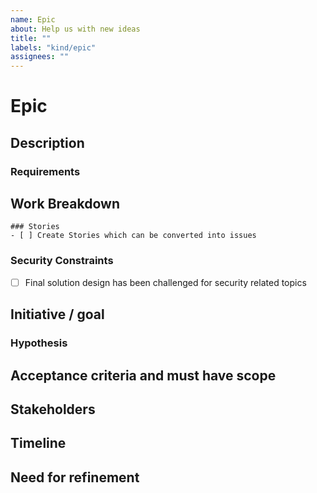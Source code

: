 ```yaml
---
name: Epic
about: Help us with new ideas
title: ""
labels: "kind/epic"
assignees: ""
---
```


# Epic

## Description
<!-- Brief summary of what this Epic is, whether it's a larger project, goal, or user story. Describe the job to be done, which persona this Epic is mainly for, or if more multiple, break it down by user and job story. -->

### Requirements
<!-- Which requirements do you have to be fulfilled? -->
<!-- Which security-related requirements must be satisfied? -->

## Work Breakdown
<!-- If you already know what needs to be done, plase add a tasklist. -->

```[tasklist]
### Stories
- [ ] Create Stories which can be converted into issues
```

### Security Constraints
<!-- Which constraints can be checked that must be covered by the work breakdown? -->
- [ ] Final solution design has been challenged for security related topics

## Initiative / goal
<!-- Describe how this Epic impacts an initiative the business is working on. -->

### Hypothesis
<!-- What is your hypothesis on the success of this Epic? Describe how success will be measured and what leading indicators the team will have to know if success has been hit. -->

## Acceptance criteria and must have scope
<!-- Define what is a must-have for launch and in-scope (e.g. security-related tasks like successful pen-tests). Keep this section fluid and dynamic until you lock-in priority during planning. Please list your criteria below. -->

## Stakeholders
<!-- Describe who needs to be kept up-to-date about this Epic, included in discussions, or updated along the way. Stakeholders can be both in Product/Engineering, as well as other teams like Customer Success who might want to keep customers updated on the epic project. -->

## Timeline
<!-- What's the timeline for this Epic, what resources are needed, and what might potentially block this from hitting the projected end date. -->

## Need for refinement
<!-- Which questions are open? From whom do you need more input to fully specify the epic? -->
